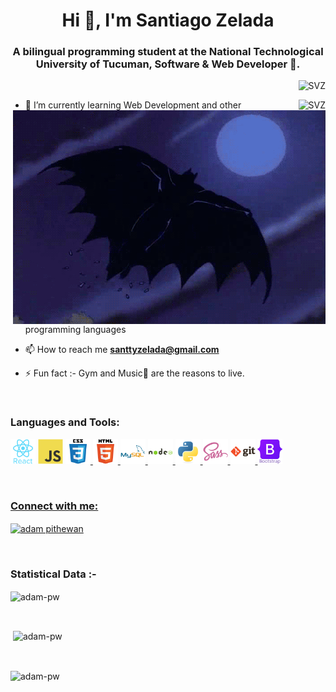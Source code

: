 <h1 align="center">Hi 👋, I'm Santiago Zelada</h1>
<h3 align="center">A bilingual programming student at the National Technological University of Tucuman, Software & Web Developer 🌟.</h3>
<p><img align="right" src="https://github.com/santizelada/santizelada/blob/main/ssstik.io_1697922981202.gif" alt="SVZ" /></p>



<br>
<p><img align="right" src="https://github.com/Adam-pw/Adam-pw/blob/main/animation_500_kxa883sd.gif" alt="SVZ" /></p>
<p><img align="right" src="https://github.com/santizelada/santizelada/blob/main/meFlying.gif" alt="SVZ" /></p>



- 🌱 I’m currently learning Web Development and other programming languages

- 📫 How to reach me **santtyzelada@gmail.com**

- ⚡ Fun fact :- Gym and Music🎵 are the reasons to live.

<br>

<h3 align="left">Languages and Tools:</h3>
<p align="left"> <img
      src="https://raw.githubusercontent.com/devicons/devicon/master/icons/react/react-original-wordmark.svg"
      alt="react" width="40" height="40" /> <img
      src="https://raw.githubusercontent.com/devicons/devicon/master/icons/javascript/javascript-original.svg"
      alt="javascript" width="40" height="40" /> <a href="https://developer.android.com" target="_blank" rel="noreferrer">  <img
      src="https://raw.githubusercontent.com/devicons/devicon/master/icons/css3/css3-original-wordmark.svg" alt="css3"
      width="40" height="40" /> <img
      src="https://raw.githubusercontent.com/devicons/devicon/master/icons/html5/html5-original-wordmark.svg"
      alt="html5" width="40" height="40" /> <img
      src="https://raw.githubusercontent.com/devicons/devicon/master/icons/mysql/mysql-original-wordmark.svg"
      alt="mysql" width="40" height="40" /> <img
      src="https://raw.githubusercontent.com/devicons/devicon/master/icons/nodejs/nodejs-original-wordmark.svg"
      alt="nodejs" width="40" height="40" />
    <img
      src="https://raw.githubusercontent.com/devicons/devicon/master/icons/python/python-original.svg" alt="python"
      width="40" height="40" /> <img
      src="https://raw.githubusercontent.com/devicons/devicon/master/icons/sass/sass-original.svg" alt="sass" width="40"
      height="40" /> <img
      src="https://github.com/devicons/devicon/blob/master/icons/git/git-original-wordmark.svg" alt="git" width="40"
      height="40" color="red" />  <img
      src="https://github.com/devicons/devicon/blob/master/icons/bootstrap/bootstrap-original-wordmark.svg" alt="bootstrap" width="40"
      height="40" color="red" />               </p> 

<br>

<h3 align="left">Connect with me:</h3>
<p align="left">
  <a href="https://www.linkedin.com/in/santiago-valent%C3%ADn-zelada-93b779277" target="_blank"><img align="center"
      src="https://raw.githubusercontent.com/rahuldkjain/github-profile-readme-generator/master/src/images/icons/Social/linked-in-alt.svg"
      alt="adam pithewan" height="30" width="40" /></a>
</p>

<br>

<h3>Statistical Data :-</h3>
<p><img align="center"
    src="https://github-readme-stats.vercel.app/api/top-langs?username=adam-pw&show_icons=true&locale=en&bg_color=0d1117&text_color=ffffff&layout=compact"
    alt="adam-pw" 
    bg_color=#808080/></p>

<br>

<p>&nbsp;<img align="center" src="https://github-readme-stats.vercel.app/api?username=adam-pw&show_icons=true&locale=en&bg_color=0d1117&text_color=ffffff&repo=convoychat"
    alt="adam-pw" /></p>

<br>

<p><img align="center" src="https://github-readme-streak-stats.herokuapp.com/?user=Adam-pw&theme=dark&background=0d1117&date_format=M%20j%5B%2C%20Y%5D" alt="adam-pw" /></p>
      
<p align="left"> <a href="https://twitter.com/" target="blank"><img
      src="https://img.shields.io/twitter/follow/?logo=twitter&style=for-the-badge" alt="" /></a> </p>


